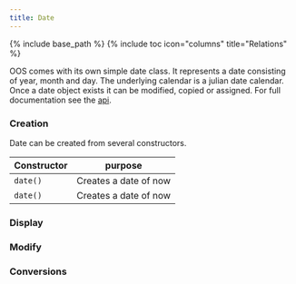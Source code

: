 ```yaml
---
title: Date
---
```

{% include base_path %}
{% include toc icon="columns" title="Relations" %}

OOS comes with its own simple date class. It represents a date consisting of year, month
and day. The underlying calendar is a julian date calendar. Once a date object exists it
can be modified, copied or assigned. For full documentation see the [api](/api/classoos_1_1date/).

### Creation

Date can be created from several constructors.

| Constructor | purpose |
|-------------|---------|
|```date()``` | Creates a date of now |
|```date()``` | Creates a date of now |

### Display

### Modify

### Conversions